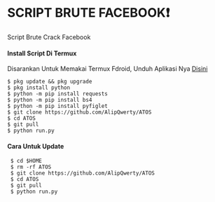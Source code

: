 # SCRIPT BRUTE FACEBOOK❗
Script Brute Crack Facebook 

#### Install Script Di Termux
 Disarankan Untuk Memakai Termux Fdroid, Unduh Aplikasi Nya [Disini](https://f-droid.org/repo/com.termux_118.apk)
 ```
 $ pkg update && pkg upgrade
 $ pkg install python
 $ python -m pip install requests
 $ python -m pip install bs4
 $ python -m pip install pyfiglet
 $ git clone https://github.com/AlipQwerty/ATOS
 $ cd ATOS
 $ git pull
 $ python run.py
 ```
#### Cara Untuk Update
 ```
  $ cd $HOME
  $ rm -rf ATOS
  $ git clone https://github.com/AlipQwerty/ATOS
  $ cd ATOS
  $ git pull
  $ python run.py
